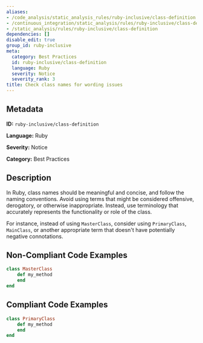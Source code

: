 ```yaml
---
aliases:
- /code_analysis/static_analysis_rules/ruby-inclusive/class-definition
- /continuous_integration/static_analysis/rules/ruby-inclusive/class-definition
- /static_analysis/rules/ruby-inclusive/class-definition
dependencies: []
disable_edit: true
group_id: ruby-inclusive
meta:
  category: Best Practices
  id: ruby-inclusive/class-definition
  language: Ruby
  severity: Notice
  severity_rank: 3
title: Check class names for wording issues
---
```

<!--  SOURCED FROM https://github.com/DataDog/datadog-static-analyzer-rule-docs -->


## Metadata
**ID:** `ruby-inclusive/class-definition`

**Language:** Ruby

**Severity:** Notice

**Category:** Best Practices

## Description
In Ruby, class names should be meaningful and concise, and follow the naming conventions. Avoid using terms that might be considered offensive, derogatory, or otherwise inappropriate. Instead, use terminology that accurately represents the functionality or role of the class.

For instance, instead of using `MasterClass`, consider using `PrimaryClass`, `MainClass`, or another appropriate term that doesn't have potentially negative connotations.

## Non-Compliant Code Examples
```ruby
class MasterClass
    def my_method
    end
end
```

## Compliant Code Examples
```ruby
class PrimaryClass
    def my_method
    end
end
```
